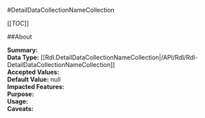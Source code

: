 #DetailDataCollectionNameCollection

[[_TOC_]]

##About

**Summary:**   
**Data Type:** [[Rdl.DetailDataCollectionNameCollection|/API/Rdl/Rdl-DetailDataCollectionNameCollection]]  
**Accepted Values:**   
**Default Value:** null  
**Impacted Features:**   
**Purpose:**   
**Usage:**   
**Caveats:**   

